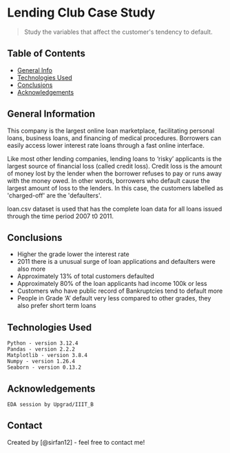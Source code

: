 # Lending Club Case Study
> Study the variables that affect the customer's tendency to default.


## Table of Contents
* [General Info](#general-information)
* [Technologies Used](#technologies-used)
* [Conclusions](#conclusions)
* [Acknowledgements](#acknowledgements)

<!-- You can include any other section that is pertinent to your problem -->

## General Information
This company is the largest online loan marketplace, facilitating personal loans, business loans, and financing of medical procedures. Borrowers can easily access lower interest rate loans through a fast online interface. 

Like most other lending companies, lending loans to ‘risky’ applicants is the largest source of financial loss (called credit loss). Credit loss is the amount of money lost by the lender when the borrower refuses to pay or runs away with the money owed. In other words, borrowers who default cause the largest amount of loss to the lenders. In this case, the customers labelled as 'charged-off' are the 'defaulters'. 

loan.csv dataset is used that has the complete loan data for all loans issued through the time period 2007 t0 2011.

<!-- You don't have to answer all the questions - just the ones relevant to your project. -->

## Conclusions
- Higher the grade lower the interest rate
- 2011 there is a unusual surge of loan applications and defaulters were also more
- Approximately 13% of total customers defaulted
- Approximately 80% of the loan applicants had income 100k or less
- Customers who have public record of Bankruptcies tend to default more
- People in Grade ‘A’ default very less compared to other grades, they also prefer short term loans


<!-- You don't have to answer all the questions - just the ones relevant to your project. -->


## Technologies Used
    Python - version 3.12.4
    Pandas - version 2.2.2
    Matplotlib - version 3.8.4
    Numpy - version 1.26.4
    Seaborn - version 0.13.2

<!-- As the libraries versions keep on changing, it is recommended to mention the version of library used in this project -->

## Acknowledgements
    EDA session by Upgrad/IIIT_B


## Contact
Created by [@sirfan12] - feel free to contact me!


<!-- Optional -->
<!-- ## License -->
<!-- This project is open source and available under the [... License](). -->

<!-- You don't have to include all sections - just the one's relevant to your project -->